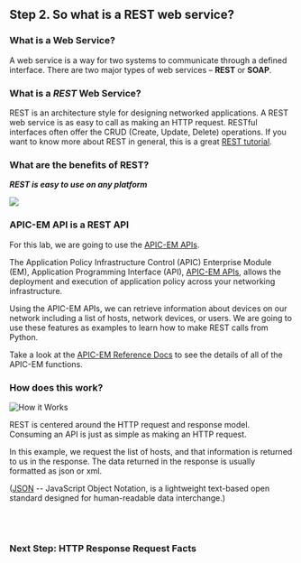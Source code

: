 ## Step 2. So what is a REST web service?

### What is a Web Service?

A web service is a way for two systems to communicate through a defined interface.
There are two major types of web services – **REST** or **SOAP**.

### What is a *REST* Web Service?

REST is an architecture style for designing networked applications.
A REST web service is as easy to call as making an HTTP request.
RESTful interfaces often offer the CRUD (Create, Update, Delete) operations.
If you want to know more about REST in general, this is a great <a href="http://rest.elkstein.org" target="_blank">REST tutorial</a>.


### What are the benefits of REST? 

***REST is easy to use on any platform***

![](/posts/files/coding-101-rest-basics-ga/assets/images/RESTisGreat.jpg)

### APIC-EM API is a REST API

For this lab, we are going to use the <a href="https://developer.cisco.com/site/apic-em/" target="_blank">APIC-EM APIs</a>.

The Application Policy Infrastructure Control (APIC) Enterprise Module (EM),  Application Programming Interface (API), <a href="https://developer.cisco.com/site/apic-em/" target="_blank">APIC-EM APIs</a>, allows the deployment and execution of application policy across your networking infrastructure.

Using the APIC-EM APIs, we can retrieve information about devices on our network including a list of hosts, network devices, or users. We are going to use these features as examples to learn how to make REST calls from Python.

Take a look at the <a href="http://devnetapic.cisco.com/" target="_blank">APIC-EM Reference Docs</a> to see the details of all of the APIC-EM functions.


### How does this work?

![](/posts/files/coding-101-rest-basics-ga/assets/images/howitworks.jpg "How it Works")

REST is centered around the HTTP request and response model. Consuming an API is just as simple as making an HTTP request.

In this example, we request the list of hosts, and that information is returned to us in the response. The data returned in the response is usually formatted as json or xml.

(<a href="http://www.json.org/" target="_blank">JSON</a> -- JavaScript Object Notation, is a lightweight text-based open standard designed for human-readable data interchange.)

<br/>
<br/>

### Next Step: HTTP Response Request Facts
